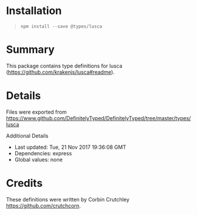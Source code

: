 # Installation
> `npm install --save @types/lusca`

# Summary
This package contains type definitions for lusca (https://github.com/krakenjs/lusca#readme).

# Details
Files were exported from https://www.github.com/DefinitelyTyped/DefinitelyTyped/tree/master/types/lusca

Additional Details
 * Last updated: Tue, 21 Nov 2017 19:36:08 GMT
 * Dependencies: express
 * Global values: none

# Credits
These definitions were written by Corbin Crutchley <https://github.com/crutchcorn>.
